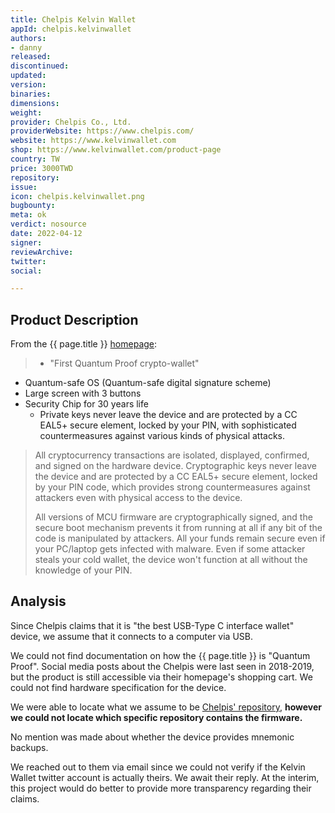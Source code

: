 ```yaml
---
title: Chelpis Kelvin Wallet
appId: chelpis.kelvinwallet
authors:
- danny
released: 
discontinued: 
updated: 
version: 
binaries: 
dimensions: 
weight: 
provider: Chelpis Co., Ltd.
providerWebsite: https://www.chelpis.com/
website: https://www.kelvinwallet.com
shop: https://www.kelvinwallet.com/product-page
country: TW
price: 3000TWD
repository: 
issue: 
icon: chelpis.kelvinwallet.png
bugbounty: 
meta: ok
verdict: nosource
date: 2022-04-12
signer: 
reviewArchive: 
twitter: 
social: 

---
```


## Product Description 

From the {{ page.title }} [homepage](https://www.kelvinwallet.com/):

> - "First Quantum Proof crypto-wallet"
- Quantum-safe OS (Quantum-safe digital signature scheme)
- Large screen with 3 buttons 
- Security Chip for 30 years life
  - Private keys never leave the device and are protected by a CC EAL5+ secure element, locked by your PIN, with sophisticated countermeasures against various kinds of physical attacks.
>  
> All cryptocurrency transactions are isolated, displayed, confirmed, and signed on the hardware device. Cryptographic keys never leave the device and are protected by a CC EAL5+ secure element, locked by your PIN code, which provides strong countermeasures against attackers even with physical access to the device. 
>
> All versions of MCU firmware are cryptographically signed, and the secure boot mechanism prevents it from running at all if any bit of the code is manipulated by attackers. All your funds remain secure even if your PC/laptop gets infected with malware. Even if some attacker steals your cold wallet, the device won't function at all without the knowledge of your PIN.  

## Analysis 

Since Chelpis claims that it is "the best USB-Type C interface wallet" device, we assume that it connects to a computer via USB. 

We could not find documentation on how the {{ page.title }} is "Quantum Proof". Social media posts about the Chelpis were last seen in 2018-2019, but the product is still accessible via their homepage's shopping cart. We could not find hardware specification for the device. 

We were able to locate what we assume to be [Chelpis' repository](https://github.com/orgs/chelpis/repositories?type=all), **however we could not locate which specific repository contains the firmware.** 

No mention was made about whether the device provides mnemonic backups. 

We reached out to them via email since we could not verify if the Kelvin Wallet twitter account is actually theirs. We await their reply. At the interim, this project would do better to provide more transparency regarding their claims. 


